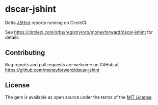 # dscar-jshint

Delta [JSHint](https://jshint.com/) reports running on CircleCI

See https://circleci.com/orbs/registry/orb/moneyforward/dscar-jshint for details.

## Contributing
Bug reports and pull requests are welcome on GitHub at https://github.com/moneyforward/dscar-jshint

## License
The gem is available as open source under the terms of the [MIT License](https://opensource.org/licenses/MIT).
